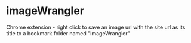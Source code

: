 # imageWrangler
Chrome extension - right click to save an image url with the site url as its title to a bookmark folder named "ImageWrangler"
